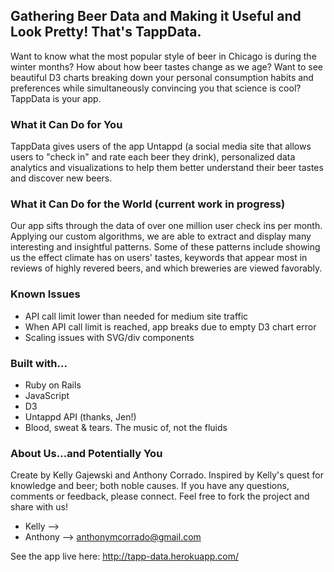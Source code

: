 ## Gathering Beer Data and Making it Useful and Look Pretty! That's TappData.

Want to know what the most popular style of beer in Chicago is during the winter months? How about how beer tastes change as we age? Want to see beautiful D3 charts breaking down your personal consumption habits and preferences while simultaneously convincing you that science is cool? TappData is your app. 

### What it Can Do for You

TappData gives users of the app Untappd (a social media site that allows users to "check in" and rate each beer they drink), personalized data analytics and visualizations to help them better understand their beer tastes and discover new beers.

### What it Can Do for the World (current work in progress)

Our app sifts through the data of over one million user check ins per month. Applying our custom algorithms, we are able to extract and display many interesting and insightful patterns. Some of these patterns include showing us the effect climate has on users' tastes, keywords that appear most in reviews of highly revered beers, and which breweries are viewed favorably. 

### Known Issues

* API call limit lower than needed for medium site traffic
* When API call limit is reached, app breaks due to empty D3 chart error
* Scaling issues with SVG/div components

### Built with...

* Ruby on Rails
* JavaScript
* D3
* Untappd API (thanks, Jen!)
* Blood, sweat & tears. The music of, not the fluids

### About Us...and Potentially You

Create by Kelly Gajewski and Anthony Corrado. Inspired by Kelly's quest for knowledge and beer; both noble causes. If you have any questions, comments or feedback, please connect. Feel free to fork the project and share with us!
* Kelly --> 
* Anthony --> anthonymcorrado@gmail.com

See the app live here: http://tapp-data.herokuapp.com/

